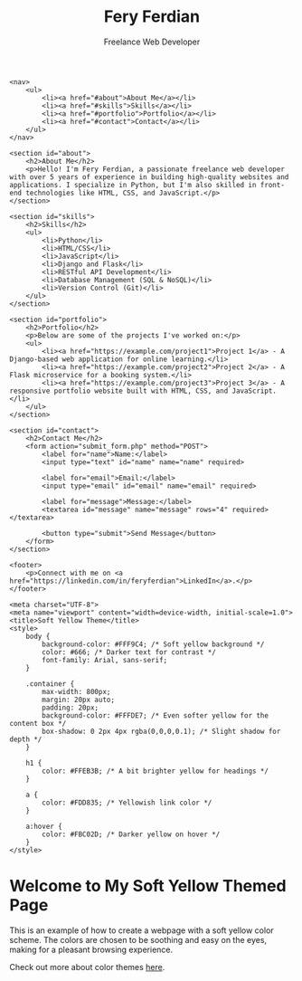 
<html lang="en">
<head>
    <meta charset="UTF-8">
    <meta name="viewport" content="width=device-width, initial-scale=1.0">
    <title>Fery Ferdian - Freelance Web Developer</title>
</head>
<body>
    <header>
        <h1>Fery Ferdian</h1>
        <p>Freelance Web Developer</p>
    </header>

    <nav>
        <ul>
            <li><a href="#about">About Me</a></li>
            <li><a href="#skills">Skills</a></li>
            <li><a href="#portfolio">Portfolio</a></li>
            <li><a href="#contact">Contact</a></li>
        </ul>
    </nav>

    <section id="about">
        <h2>About Me</h2>
        <p>Hello! I'm Fery Ferdian, a passionate freelance web developer with over 5 years of experience in building high-quality websites and applications. I specialize in Python, but I'm also skilled in front-end technologies like HTML, CSS, and JavaScript.</p>
    </section>

    <section id="skills">
        <h2>Skills</h2>
        <ul>
            <li>Python</li>
            <li>HTML/CSS</li>
            <li>JavaScript</li>
            <li>Django and Flask</li>
            <li>RESTful API Development</li>
            <li>Database Management (SQL & NoSQL)</li>
            <li>Version Control (Git)</li>
        </ul>
    </section>

    <section id="portfolio">
        <h2>Portfolio</h2>
        <p>Below are some of the projects I've worked on:</p>
        <ul>
            <li><a href="https://example.com/project1">Project 1</a> - A Django-based web application for online learning.</li>
            <li><a href="https://example.com/project2">Project 2</a> - A Flask microservice for a booking system.</li>
            <li><a href="https://example.com/project3">Project 3</a> - A responsive portfolio website built with HTML, CSS, and JavaScript.</li>
        </ul>
    </section>

    <section id="contact">
        <h2>Contact Me</h2>
        <form action="submit_form.php" method="POST">
            <label for="name">Name:</label>
            <input type="text" id="name" name="name" required>
            
            <label for="email">Email:</label>
            <input type="email" id="email" name="email" required>
            
            <label for="message">Message:</label>
            <textarea id="message" name="message" rows="4" required></textarea>
            
            <button type="submit">Send Message</button>
        </form>
    </section>

    <footer>
        <p>Connect with me on <a href="https://linkedin.com/in/feryferdian">LinkedIn</a>.</p>
    </footer>
</body>
</html>








    <meta charset="UTF-8">
    <meta name="viewport" content="width=device-width, initial-scale=1.0">
    <title>Soft Yellow Theme</title>
    <style>
        body {
            background-color: #FFF9C4; /* Soft yellow background */
            color: #666; /* Darker text for contrast */
            font-family: Arial, sans-serif;
        }

        .container {
            max-width: 800px;
            margin: 20px auto;
            padding: 20px;
            background-color: #FFFDE7; /* Even softer yellow for the content box */
            box-shadow: 0 2px 4px rgba(0,0,0,0.1); /* Slight shadow for depth */
        }

        h1 {
            color: #FFEB3B; /* A bit brighter yellow for headings */
        }

        a {
            color: #FDD835; /* Yellowish link color */
        }

        a:hover {
            color: #FBC02D; /* Darker yellow on hover */
        }
    </style>
</head>
<body>

<div class="container">
    <h1>Welcome to My Soft Yellow Themed Page</h1>
    <p>This is an example of how to create a webpage with a soft yellow color scheme. The colors are chosen to be soothing and easy on the eyes, making for a pleasant browsing experience.</p>
    <p>Check out more about color themes <a href="#">here</a>.</p>
</div>



